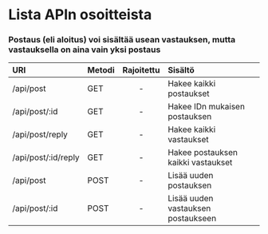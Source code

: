 # Lista APIn osoitteista
### Postaus (eli aloitus) voi sisältää usean vastauksen, mutta vastauksella on aina vain yksi postaus

| URI  | Metodi | Rajoitettu  | Sisältö |
| :---- | :-----| :-----: | :-----|
| /api/post  | GET | - | Hakee kaikki postaukset |
| /api/post/:id  | GET | - | Hakee IDn mukaisen postauksen |
| /api/post/reply  | GET | - | Hakee kaikki vastaukset |
| /api/post/:id/reply  | GET | - | Hakee postauksen kaikki vastaukset |
| /api/post  | POST | - | Lisää uuden postauksen |
| /api/post/:id  | POST | - | Lisää uuden vastauksen postaukseen |
